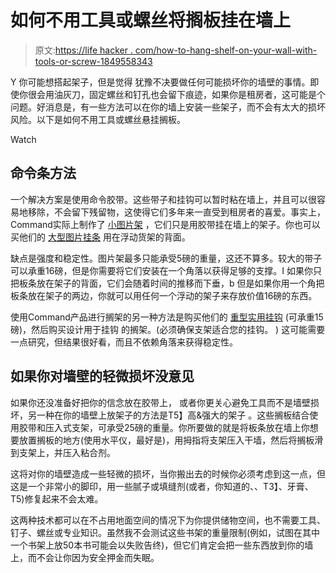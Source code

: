 # 如何不用工具或螺丝将搁板挂在墙上

> 原文:[https://life hacker . com/how-to-hang-shelf-on-your-wall-with-tools-or-screw-1849558343](https://lifehacker.com/how-to-hang-shelves-on-your-wall-without-tools-or-screw-1849558343)

Y 你可能想搭起架子，但是觉得 犹豫不决要做任何可能损坏你的墙壁的事情。即使你很会用油灰刀，固定螺丝和钉孔也会留下痕迹，如果你是租房者，这可能是个问题。好消息是，有一些方法可以在你的墙上安装一些架子，而不会有太大的损坏风险。以下是如何不用工具或螺丝悬挂搁板。

Watch

## 命令条方法

一个解决方案是使用命令胶带。这些带子和挂钩可以暂时粘在墙上，并且可以很容易地移除，不会留下残留物，这使得它们多年来一直受到租房者的喜爱。事实上，Command实际上制作了 [小图片架](https://www.target.com/p/command-picture-ledge-with-10-mounting-strips-cream/-/A-52630376) ，它们只是用胶带挂在墙上的架子。你也可以买他们的 [大型图片挂条](https://amzn.to/3DCbGna) 用在浮动货架的背面。

缺点是强度和稳定性。图片架最多只能承受5磅的重量，这还不算多。较大的带子可以承重16磅，但是你需要将它们安装在一个角落以获得足够的支撑。I 如果你只把板条放在架子的背面，它们会随着时间的推移而下垂，b 但是如果你用一个角把板条放在架子的两边，你就可以用任何一个浮动的架子来存放价值16磅的东西。

使用Command产品进行搁架的另一种方法是购买他们的 [重型实用挂钩](https://www.command.com/3M/en_US/command/products/?N=5924736+3291751912+3294529207&rt=rud) (可承重15磅)，然后购买设计用于挂钩 的搁架。(必须确保支架适合您的挂钩。 ) 这可能需要一点研究，但结果很好看，而且不依赖角落来获得稳定性。

## 如果你对墙壁的轻微损坏没意见

如果你还没准备好把你的信念放在胶带上， 或者你更关心避免工具而不是墙壁损坏，另一种在你的墙壁上放架子的方法是T5】高&强大的架子 。这些搁板结合使用胶带和压入式支架，可承受25磅的重量。你所要做的就是将板条放在墙上你想要放置搁板的地方(使用水平仪，最好是)，用拇指将支架压入干墙，然后将搁板滑到支架上，并压入粘合剂。

这将对你的墙壁造成一些轻微的损坏，当你搬出去的时候你必须考虑到这一点，但这是一个非常小的脚印，用一些腻子或填缝剂(或者，你知道的、、T3】、牙膏、T5)修复起来不会太难。

这两种技术都可以在不占用地面空间的情况下为你提供储物空间，也不需要工具、钉子、螺丝或专业知识。虽然我不会测试这些书架的重量限制(例如，试图在其中一个书架上放50本书可能会以失败告终)，但它们肯定会把一些东西放到你的墙上，而不会让你因为安全押金而失眠。